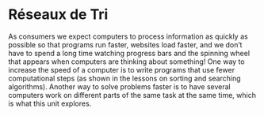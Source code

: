 # Réseaux de Tri

As consumers we expect computers to process information as quickly as possible so that programs run faster, websites load faster, and we don’t have to spend a long time watching progress bars and the spinning wheel that appears when computers are thinking about something! One way to increase the speed of a computer is to write programs that use fewer computational steps (as shown in the lessons on sorting and searching algorithms). Another way to solve problems faster is to have several computers work on different parts of the same task at the same time, which is what this unit explores.